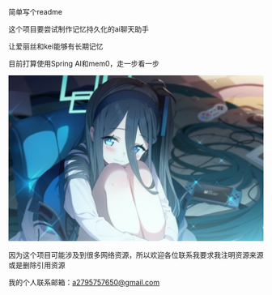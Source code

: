 简单写个readme

这个项目要尝试制作记忆持久化的ai聊天助手

让爱丽丝和kei能够有长期记忆

目前打算使用Spring AI和mem0，走一步看一步

![](https://github.com/code-with-Anson/AliceChat/blob/master/aliceImg/BA_Arisu_ML.png)

因为这个项目可能涉及到很多网络资源，所以欢迎各位联系我要求我注明资源来源或是删除引用资源

我的个人联系邮箱：a2795757650@gmail.com